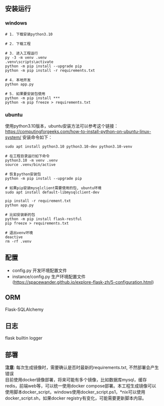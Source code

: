 ## 安装运行
### windows
```shell
# 1. 下载安装python3.10

# 2. 下载工程

# 3. 进入工程运行
py -3 -m venv .venv
.venv\scripts\activate
python -m pip install --upgrade pip
python -m pip install -r requirements.txt

# 4. 本地开发
python app.py

# 5. 如果要安装包使用
python -m pip install ***
python -m pip freeze > requirements.txt
```
### ubuntu
使用python3.10版本，ubuntu安装方法可以参考这个链接：https://computingforgeeks.com/how-to-install-python-on-ubuntu-linux-system/ 安装命令如下：
```shell
sudo apt install python3.10 python3.10-dev python3.10-venv

# 在工程目录运行如下命令
python3.10 -m venv .venv
source .venv/bin/active

# 恢复python安装包
python -m pip install --upgrade pip

# 如果pip安装mysqlclient需要使用的包, ubuntu环境
sudo apt install default-libmysqlclient-dev

pip install -r requirement.txt
python app.py

# 比如安装新的包
python -m pip install flask-restful
pip freeze > requirements.txt

# 退出venv环境
deactive
rm -rf .venv
```

## 配置
- config.py 开发环境配置文件  
- instance/config.py 生产环境配置文件(https://spacewander.github.io/explore-flask-zh/5-configuration.html)

## ORM
Flask-SQLAlchemy

## 日志
flask builtin logger

## 部署
**注意**: 每次生成镜像时，需要确认是否时最新的requirements.txt, 不然部署会产生错误  
目前使用docker镜像部署，将来可能有多个镜像，比如数据库mysql，缓存redis，前端web等，可以统一使用docker compose部署。本工程生成镜像可以使用脚本docker_script，windows使用docker_script.ps1，*nix可以使用docker_script.sh，如果docker registry有变化，可能需要更新脚本内容。

